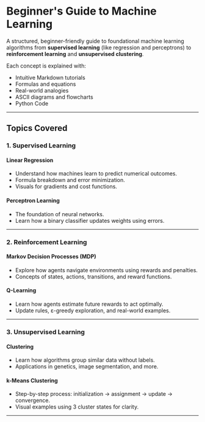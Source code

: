 # Beginner's Guide to Machine Learning

A structured, beginner-friendly guide to foundational machine learning algorithms  from **supervised learning** (like regression and perceptrons) to **reinforcement learning** and **unsupervised clustering**.

Each concept is explained with:
-  Intuitive Markdown tutorials  
-  Formulas and equations  
-  Real-world analogies  
-  ASCII diagrams and flowcharts
- Python Code

---

##  Topics Covered

### 1.  Supervised Learning

####  Linear Regression
- Understand how machines learn to predict numerical outcomes.
- Formula breakdown and error minimization.
- Visuals for gradients and cost functions.

####  Perceptron Learning
- The foundation of neural networks.
- Learn how a binary classifier updates weights using errors.

---

### 2.  Reinforcement Learning

####  Markov Decision Processes (MDP)
- Explore how agents navigate environments using rewards and penalties.
- Concepts of states, actions, transitions, and reward functions.

####  Q-Learning
- Learn how agents estimate future rewards to act optimally.
- Update rules, ε-greedy exploration, and real-world examples.

---

### 3.  Unsupervised Learning

####  Clustering
- Learn how algorithms group similar data without labels.
- Applications in genetics, image segmentation, and more.

####  k-Means Clustering
- Step-by-step process: initialization → assignment → update → convergence.
- Visual examples using 3 cluster states for clarity.

---

